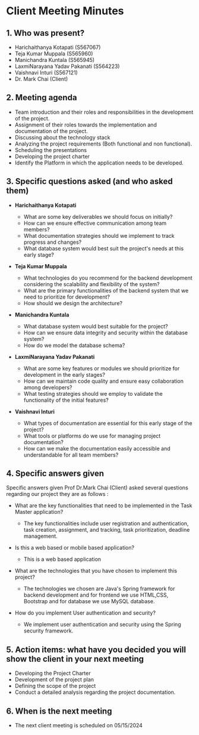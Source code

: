 # Client Meeting Minutes

## 1. Who was present?

- Harichaithanya Kotapati (S567067)
- Teja Kumar Muppala (S565960)
- Manichandra Kuntala (S565945)
- LaxmiNarayana Yadav Pakanati (S564223)
- Vaishnavi Inturi (S567121)
- Dr. Mark Chai (Client)

## 2. Meeting agenda

- Team introduction and their roles and responsibilities in the development of the project.
- Assignment of their roles towards the implementation and documentation of the project.
- Discussing about the technology stack
- Analyzing the project requirements (Both functional and non functional).
- Scheduling the presentations
- Developing the project charter
- Identify the Platform in which the application needs to be developed.

## 3. Specific questions asked (and who asked them)

- **Harichaithanya Kotapati**
  - What are some key deliverables we should focus on initially?
  - How can we ensure effective communication among team members?
  - What documentation strategies should we implement to track progress and changes?
  - What database system would best suit the project's needs at this early stage?
  
- **Teja Kumar Muppala**
  - What technologies do you recommend for the backend development considering the scalability and flexibility of the system?
  - What are the primary functionalities of the backend system that we need to prioritize for development?
  - How should we design the architecture?
  
- **Manichandra Kuntala**
  - What database system would best suitable for the project?
  - How can we ensure data integrity and security within the database system?
  - How do we model the database schema?
  
- **LaxmiNarayana Yadav Pakanati**
  - What are some key features or modules we should prioritize for development in the early stages?
  - How can we maintain code quality and ensure easy collaboration among developers?
  - What testing strategies should we employ to validate the functionality of the initial features?
  
- **Vaishnavi Inturi**
  - What types of documentation are essential for this early stage of the project?
  - What tools or platforms do we use for managing project documentation?
  - How can we make the documentation easily accessible and understandable for all team members?

## 4. Specific answers given 
   Specific answers given Prof Dr.Mark Chai (Client) asked several questions regarding our project they are as follows :
  
  
- What are the key functionalities that need to be implemented in the Task Master application?
  -  The key functionalities include user registration and authentication, task creation, assignment, and tracking, task prioritization, deadline management.
  
- Is this a web based or mobile based application?
  - This is a web based application
  
- What are the technologies that you have chosen to implement this project?
  - The technologies we chosen are Java's Spring framework for backend development and for frontend we use HTML,CSS, Bootstrap and for database we use MySQL database.
  
- How do you implement User authentication and security?
  -  We implement user authentication and security using the Spring security framework.

## 5. Action items: what have you decided you will show the client in your next meeting

- Developing the Project Charter
- Development of the project plan
- Defining the scope of the project
- Conduct a detailed analysis regarding the project documentation.

## 6. When is the next meeting

- The next client meeting is scheduled on 05/15/2024
